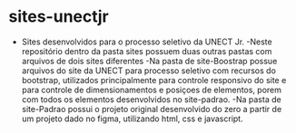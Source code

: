 # sites-unectjr
- Sites desenvolvidos para o processo seletivo da UNECT Jr.
-Neste repositório dentro da pasta sites possuem duas outras pastas com arquivos de dois sites diferentes
    -Na pasta de site-Boostrap possue arquivos do site da UNECT para processo seletivo com recursos do bootstrap,
    utilizados principalmente para controle responsivo do site e para controle de dimensionamentos e posiçoes de elementos,
    porem com todos os elementos desenvolvidos no site-padrao.
    -Na pasta de site-Padrao possui o projeto original desenvolvido do zero a partir de um projeto dado no figma,
    utilizando html, css e javascript.